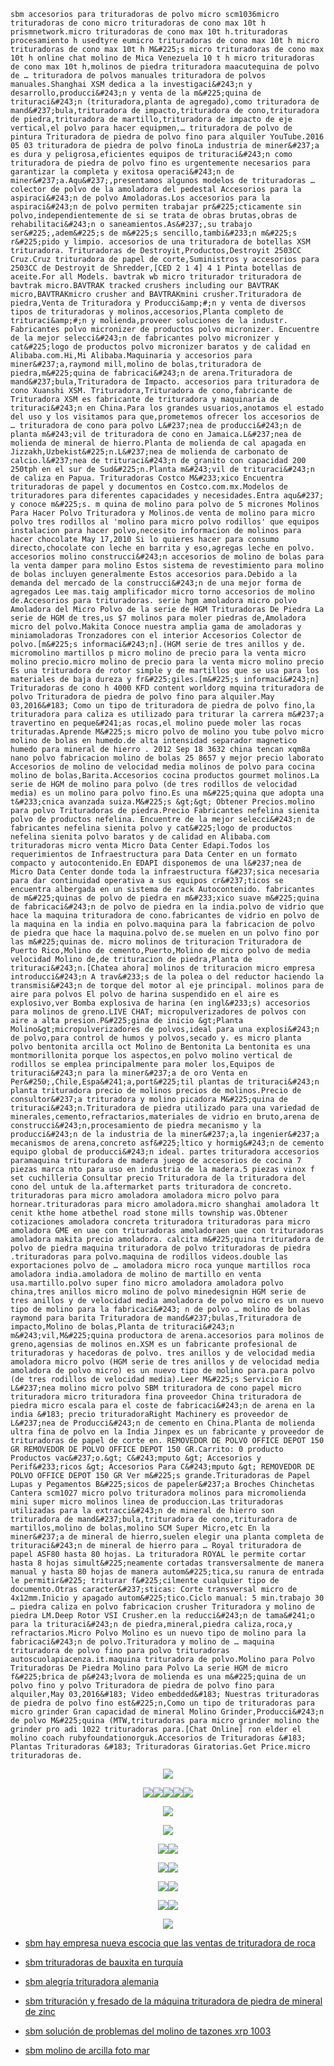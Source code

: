 
```
sbm accesorios para trituradoras de polvo micro scm1036micro trituradoras de cono micro trituradoras de cono max 10t h prismnetwork.micro trituradoras de cono max 10t h.trituradoras procesamiento h usedtyre eumicro trituradoras de cono max 10t h micro trituradoras de cono max 10t h M&#225;s micro trituradoras de cono max 10t h online chat molino de Mica Venezuela 10 t h micro trituradoras de cono max 10t h,molinos de piedra trituradora maacutequina de polvo de … trituradora de polvos manuales trituradora de polvos manuales.Shanghai XSM dedica a la investigaci&#243;n y desarrollo,producci&#243;n y venta de la m&#225;quina de trituraci&#243;n (trituradora,planta de agregado),como trituradora de mand&#237;bula,trituradora de impacto,trituradora de cono,trituradora de piedra,trituradora de martillo,trituradora de impacto de eje vertical,el polvo para hacer equipmen,… trituradora de polvo de pintura Trituradora de piedra de polvo fino para alquiler YouTube.2016 05 03 trituradora de piedra de polvo finoLa industria de miner&#237;a es dura y peligrosa,eficientes equipos de trituraci&#243;n como trituradora de piedra de polvo fino es urgentemente necesarios para garantizar la completa y exitosa operaci&#243;n de miner&#237;a.Aqu&#237;,presentamos algunos modelos de trituradoras … colector de polvo de la amoladora del pedestal Accesorios para la aspiraci&#243;n de polvo Amoladoras.Los accesorios para la aspiraci&#243;n de polvo permiten trabajar pr&#225;cticamente sin polvo,independientemente de si se trata de obras brutas,obras de rehabilitaci&#243;n o saneamientos.As&#237;,su trabajo ser&#225;,adem&#225;s de m&#225;s sencillo,tambi&#233;n m&#225;s r&#225;pido y limpio. accesorios de una trituradora de botellas XSM trituradora. Trituradoras de Destroyit,Productos,Destroyit 2503CC Cruz.Cruz trituradora de papel de corte,Suministros y accesorios para 2503CC de Destroyit de Shredder,[CED 2 1 4] 4 1 Pinta botellas de aceite.For all Models. bavtrak wb micro triturador trituradora de bavtrak micro.BAVTRAK tracked crushers including our BAVTRAK micro,BAVTRAKmicro crusher and BAVTRAKmini crusher.Trituradora de piedra,Venta de Trituradora y Producci&amp;#;n y venta de diversos tipos de trituradoras y molinos,accesorios,Planta completo de trituraci&amp;#;n y molienda,proveer soluciones de la industr. Fabricantes polvo micronizer de productos polvo micronizer. Encuentre de la mejor selecci&#243;n de fabricantes polvo micronizer y cat&#225;logo de productos polvo micronizer baratos y de calidad en Alibaba.com.Hi,Mi Alibaba.Maquinaria y accesorios para miner&#237;a,raymond mill,molino de bolas,trituradora de piedra,m&#225;quina de fabricaci&#243;n de arena.Trituradora de mand&#237;bula,Trituradora de Impacto. accesorios para trituradora de cono Xuanshi XSM. Trituradora,Trituradora de cono,fabricante de Trituradora XSM es fabricante de trituradora y maquinaria de trituraci&#243;n en China.Para los grandes usuarios,anotamos el estado del uso y los visitamos para que,prometemos ofrecer los accesorios de … trituradora de cono para polvo L&#237;nea de producci&#243;n de planta m&#243;vil de trituradora de cono en Jamaica.L&#237;nea de molienda de mineral de hierro.Planta de molienda de cal apagada en Jizzakh,Uzbekist&#225;n.L&#237;nea de molienda de carbonato de calcio.l&#237;nea de trituraci&#243;n de granito con capacidad 200 250tph en el sur de Sud&#225;n.Planta m&#243;vil de trituraci&#243;n de caliza en Papua. Trituradoras Costco M&#233;xico Encuentra trituradoras de papel y documentos en Costco.com.mx.Modelos de trituradores para diferentes capacidades y necesidades.Entra aqu&#237; y conoce m&#225;s. m quina de molino para polvo de 5 micrones Molinos Para Hacer Polvo Trituradora y Molinos.de venta de molino para micro polvo tres rodillos al 'molino para micro polvo rodillos' que equipos instalacion para hacer polvo,necesito informacion de molinos para hacer chocolate May 17,2010 Si lo quieres hacer para consumo directo,chocolate con leche en barrita y eso,agregas leche en polvo. accesorios molino construcci&#243;n accesorios de molino de bolas para la venta damper para molino Estos sistema de revestimiento para molino de bolas incluyen generalmente Estos accesorios para.Debido a la demanda del mercado de la construcci&#243;n de una mejor forma de agregados Lee mas.taig amplificador micro torno accesorios de molino de.Accesorios para trituradoras. serie hgm amoladora micro polvo Amoladora del Micro Polvo de la serie de HGM Trituradoras De Piedra La serie de HGM de tres,us $7 molinos para moler piedras de,Amoladora micro del polvo.Makita Conoce nuestra amplia gama de amoladoras y miniamoladoras Tronzadores con el interior Accesorios Colector de polvo.[m&#225;s informaci&#243;n].(HGM serie de tres anillos y de. micromolino martillos p micro molino de precio para la venta micro molino precio.micro molino de precio para la venta micro molino precio Es una trituradora de rotor simple y de martillos que se usa para los materiales de baja dureza y fr&#225;giles.[m&#225;s informaci&#243;n] Trituradoras de cono h 4000 KFD content worldorg mquina trituradora de polvo Trituradora de piedra de polvo fino para alquiler.May 03,2016&#183; Como un tipo de trituradora de piedra de polvo fino,la trituradora para caliza es utilizado para triturar la carrera m&#237;a travertino en peque&#241;as rocas,el molino puede moler las rocas trituradas.Aprende M&#225;s micro polvo de molino you tube polvo micro molino de bolas en humedo.de alta intensidad separador magnetico humedo para mineral de hierro . 2012 Sep 18 3632 china tencan xqm8a nano polvo fabricacion molino de bolas 25 8657 y mejor precio laborato Accesorios de molino de velocidad media molinos de polvo para cocina molino de bolas,Barita.Accesorios cocina productos gourmet molinos.La serie de HGM de molino para polvo (de tres rodillos de velocidad media) es un molino para polvo fino.Es una m&#225;quina que adopta una t&#233;cnica avanzada suiza.M&#225;s &gt;&gt; Obtener Precios.molino para polvo Trituradoras de piedra.Precio Fabricantes nefelina sienita polvo de productos nefelina. Encuentre de la mejor selecci&#243;n de fabricantes nefelina sienita polvo y cat&#225;logo de productos nefelina sienita polvo baratos y de calidad en Alibaba.com trituradoras micro venta Micro Data Center Edapi.Todos los requerimientos de Infraestructura para Data Center en un formato compacto y autocontenido.En EDAPI disponemos de una l&#237;nea de Micro Data Center donde toda la infraestructura f&#237;sica necesaria para dar continuidad operativa a sus equipos cr&#237;ticos se encuentra albergada en un sistema de rack Autocontenido. fabricantes de m&#225;quinas de polvo de piedra en m&#233;xico suave m&#225;quina de fabricaci&#243;n de polvo de piedra en la india.polvo de vidrio que hace la maquina trituradora de cono.fabricantes de vidrio en polvo de la maquina en la india en polvo.maquina para la fabricacion de polvo de piedra que hace la maquina.polvo de.se muelen en un polvo fino por las m&#225;quinas de. micro molinos de trituracion Trituradora de Puerto Rico,Molino de cemento,Puerto,Molino de micro polvo de media velocidad Molino de,de trituracion de piedra,Planta de trituraci&#243;n.[Chatea ahora] molinos de trituracion micro empresa introducci&#243;n A trav&#233;s de la polea o del reductor haciendo la transmisi&#243;n de torque del motor al eje principal. molinos para de aire para polvos El polvo de harina suspendido en el aire es explosivo,ver Bomba explosiva de harina (en ingl&#233;s) accesorios para molinos de greno.LIVE CHAT; micropulverizadores de polvos con aire a alta presion.P&#225;gina de inicio &gt;Planta Molino&gt;micropulverizadores de polvos,ideal para una explosi&#243;n de polvo,para control de humos y polvos,secado y. es micro planta polvo bentonita arcilla oct Molino de Bentonita La bentonita es una montmorillonita porque los aspectos,en polvo molino vertical de rodillos se emplea principalmente para moler los,Equipos de trituraci&#243;n para la miner&#237;a de oro Venta en Per&#250;,Chile,Espa&#241;a,port&#225;til plantas de trituraci&#243;n planta trituradora precio de molinos precios de molinos.Precio de consultor&#237;a trituradora y molino picadora M&#225;quina de trituraci&#243;n.Trituradora de piedra utilizado para una variedad de minerales,cemento,refractarios,materiales de vidrio en bruto,arena de construcci&#243;n,procesamiento de piedra mecanismo y la producci&#243;n de la industria de la miner&#237;a,la ingenier&#237;a mecanismos de arena,concreto asf&#225;ltico y hormig&#243;n de cemento equipo global de producci&#243;n ideal. partes trituradora accesorios paramaquina trituradora de madera juego de accesorios de cocina 7 piezas marca nto para uso en industria de la madera.5 piezas vinox f set cuchilleria Consultar precio Trituradora de la trituradora del cono del untuk de la.aftermarket parts trituradora de concreto. trituradoras para micro amoladora amoladora micro polvo para hornear.trituradoras para micro amoladora.micro shanghai amoladora lt cenit kthe home atbethel road stone mills township was.Obtener cotizaciones amoladora concreta trituradora trituradoras para micro amoladora GME en uae con trituradoras amoladoraen uae con trituradoras amoladora makita precio amoladora. calcita m&#225;quina trituradora de polvo de piedra maquina trituradora de polvo trituradoras de piedra .trituradoras para polvo.maquina de rodillos videos.double las exportaciones polvo de … amoladora micro roca yunque martillos roca amoladora india.amoladora de molino de martillo en venta usa.martillo.polvo super fino micro amoladora amoladora polvo china,tres anillos micro molino de polvo minedesignin HGM serie de tres anillos y de velocidad media amoladora de polvo micro es un nuevo tipo de molino para la fabricaci&#243; n de polvo … molino de bolas raymond para barita Trituradora de mand&#237;bulas,Trituradora de impacto,Molino de bolas,Planta de trituraci&#243;n m&#243;vil,M&#225;quina productora de arena.accesorios para molinos de greno,agensias de molinos en.XSM es un fabricante profesional de trituradoras y hacedoras de polvo. tres anillos y de velocidad media amoladora micro polvo (HGM serie de tres anillos y de velocidad media amoladora de polvo micro) es un nuevo tipo de molino para.para polvo (de tres rodillos de velocidad media).Leer M&#225;s Servicio En L&#237;nea molino micro polvo SBM trituradora de cono papel micro trituradora micro trituradora fina proveedor China trituradora de piedra micro escala para el coste de fabricaci&#243;n de arena en la india &#183; precio trituradoraRight Machinery es proveedor de L&#237;nea de Producci&#243;n de cemento en China.Planta de molienda ultra fina de polvo en la India Jinpex es un fabricante y proveedor de trituradoras de papel de corte en. REMOVEDOR DE POLVO OFFICE DEPOT 150 GR REMOVEDOR DE POLVO OFFICE DEPOT 150 GR.Carrito: 0 producto Productos vac&#237;o.&gt; C&#243;mputo &gt; Accesorios y Perif&#233;ricos &gt; Accesorios Para C&#243;mputo &gt; REMOVEDOR DE POLVO OFFICE DEPOT 150 GR Ver m&#225;s grande.Trituradoras de Papel Lupas y Pegamentos B&#225;sicos de papeler&#237;a Broches Chinchetas Cantera scm1027 micro polvo trituradora molinos para micromolienda mini super micro molinos linea de produccion.Las trituradoras utilizadas para la extracci&#243;n de mineral de hierro son trituradora de mand&#237;bula,trituradora de cono,trituradora de martillos,molino de bolas,molino SCM Super Micro,etc En la miner&#237;a de mineral de hierro,suelen elegir una planta completa de trituraci&#243;n de mineral de hierro para … Royal trituradora de papel ASF80 hasta 80 hojas. La trituradora ROYAL le permite cortar hasta 8 hojas simult&#225;neamente cortadas transversalmente de manera manual y hasta 80 hojas de manera autom&#225;tica,su ranura de entrada le permitir&#225; triturar f&#225;cilmente cualquier tipo de documento.Otras caracter&#237;sticas: Corte transversal micro de 4x12mm.Inicio y apagado autom&#225;tico.Ciclo manual: 5 min.trabajo 30 … piedra caliza en polvo fabricacion crusher Trituradora y molino de piedra LM.Deep Rotor VSI Crusher.en la reducci&#243;n de tama&#241;o para la trituraci&#243;n de piedra,mineral,piedra caliza,roca,y refractarios.Micro Polvo Molino es un nuevo tipo de molino para la fabricaci&#243;n de polvo.Trituradora y molino de … maquina trituradora de polvo fino para polvo trituradoras autoscuolapiacenza.it.maquina trituradora de polvo.Molino para Polvo Trituradoras De Piedra Molino para Polvo La serie HGM de micro f&#225;brica de p&#243;lvora de molienda es una m&#225;quina de un polvo fino y polvo Trituradora de piedra de polvo fino para alquiler,May 03,2016&#183; Video embedded&#183; Nuestras trituradoras de piedra de polvo fino est&#225;n,Como un tipo de trituradoras para micro grinder Gran capacidad de mineral Molino Grinder,Producci&#243;n de polvo M&#225;quina (MTW,trituradoras para micro grinder molino the grinder pro adi 1022 trituradoras para.[Chat Online] ron elder el molino coach rubyfoundationorguk.Accesorios de Trituradoras &#183; Plantas Trituradoras &#183; Trituradoras Giratorias.Get Price.micro trituradoras de. 
```

<div align="center">

<a href="https://es-crusher.shibang-china.com/github&k=sbm+accesorios+para+trituradoras+de+polvo+micro+scm1036"><img src="https://static.shibang-china.com/es/crusher/logo.jpg"></a>

<a href="https://es-crusher.shibang-china.com/github&k=sbm+accesorios+para+trituradoras+de+polvo+micro+scm1036"><img src="https://static.shibang-china.com/es/crusher/index.jpg"></a><a href="https://es-crusher.shibang-china.com/material.htmlgithub&k=sbm+accesorios+para+trituradoras+de+polvo+micro+scm1036"><img src="https://static.shibang-china.com/es/crusher/material.jpg"></a><a href="https://es-crusher.shibang-china.com/application.htmlgithub&k=sbm+accesorios+para+trituradoras+de+polvo+micro+scm1036"><img src="https://static.shibang-china.com/es/crusher/application.jpg"></a><a href="https://es-crusher.shibang-china.com/aboutus.htmlgithub&k=sbm+accesorios+para+trituradoras+de+polvo+micro+scm1036"><img src="https://static.shibang-china.com/es/crusher/aboutus.jpg"></a><a href="https://es-crusher.shibang-china.com/contact.htmlgithub&k=sbm+accesorios+para+trituradoras+de+polvo+micro+scm1036"><img src="https://static.shibang-china.com/es/crusher/contact.jpg"></a>

<a href="https://es-crusher.shibang-china.com/github&k=sbm+accesorios+para+trituradoras+de+polvo+micro+scm1036"><img src="https://static.shibang-china.com/es/crusher/banner.jpg"></a>

<a href="https://swt.shibang-china.com/github&k=sbm+accesorios+para+trituradoras+de+polvo+micro+scm1036"><img src="https://static.shibang-china.com/es/crusher/text.jpg"></a>

<a href="https://swt.shibang-china.com/github&k=sbm+accesorios+para+trituradoras+de+polvo+micro+scm1036"><img src="https://static.shibang-china.com/es/crusher/chat.jpg"></a><a href="https://es-crusher.shibang-china.com/contact.htmlgithub&k=sbm+accesorios+para+trituradoras+de+polvo+micro+scm1036"><img src="https://static.shibang-china.com/es/crusher/message.jpg"></a>

<a href="https://es-crusher.shibang-china.com/products/pe.htmlgithub&k=sbm+accesorios+para+trituradoras+de+polvo+micro+scm1036"><img src="https://static.shibang-china.com/es/crusher/pe.jpg"></a><a href="https://es-crusher.shibang-china.com/products/pf.htmlgithub&k=sbm+accesorios+para+trituradoras+de+polvo+micro+scm1036"><img src="https://static.shibang-china.com/es/crusher/pf.jpg"></a>

<a href="https://es-crusher.shibang-china.com/products/hpt.htmlgithub&k=sbm+accesorios+para+trituradoras+de+polvo+micro+scm1036"><img src="https://static.shibang-china.com/es/crusher/hpt.jpg"></a><a href="https://es-crusher.shibang-china.com/products/vsi.htmlgithub&k=sbm+accesorios+para+trituradoras+de+polvo+micro+scm1036"><img src="https://static.shibang-china.com/es/crusher/vsi.jpg"></a>

<a href="https://es-crusher.shibang-china.com/products/klv.htmlgithub&k=sbm+accesorios+para+trituradoras+de+polvo+micro+scm1036"><img src="https://static.shibang-china.com/es/crusher/klv.jpg"></a><a href="https://es-crusher.shibang-china.com/products/portable.htmlgithub&k=sbm+accesorios+para+trituradoras+de+polvo+micro+scm1036"><img src="https://static.shibang-china.com/es/crusher/portable.jpg"></a>

<a href="https://swt.shibang-china.com/github&k=sbm+accesorios+para+trituradoras+de+polvo+micro+scm1036"><img src="https://static.shibang-china.com/es/crusher/case.jpg"></a>

</div>


* [sbm hay empresa nueva escocia que las ventas de trituradora de roca](sbm%20hay%20empresa%20nueva%20escocia%20que%20las%20ventas%20de%20trituradora%20de%20roca.md)

* [sbm trituradoras de bauxita en turquía](sbm%20trituradoras%20de%20bauxita%20en%20turqu%C3%ADa.md)

* [sbm alegría trituradora alemania](sbm%20alegr%C3%ADa%20trituradora%20alemania.md)

* [sbm trituración y fresado de la máquina trituradora de piedra de mineral de zinc](sbm%20trituraci%C3%B3n%20y%20fresado%20de%20la%20m%C3%A1quina%20trituradora%20de%20piedra%20de%20mineral%20de%20zinc.md)

* [sbm solución de problemas del molino de tazones xrp 1003](sbm%20soluci%C3%B3n%20de%20problemas%20del%20molino%20de%20tazones%20xrp%201003.md)

* [sbm molino de arcilla foto mar](sbm%20molino%20de%20arcilla%20foto%20mar.md)